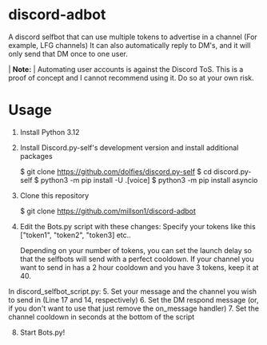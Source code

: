 # discord-adbot
A discord selfbot that can use multiple tokens to advertise in a channel (For example, LFG channels)
It can also automatically reply to DM's, and it will only send that DM once to one user.

| **Note:**
| Automating user accounts is against the Discord ToS. This is a proof of concept and I cannot recommend using it. Do so at your own risk.

# Usage
1. Install Python 3.12
2. Install Discord.py-self's development version and install additional packages

    $ git clone https://github.com/dolfies/discord.py-self
    $ cd discord.py-self
    $ python3 -m pip install -U .[voice]
    $ python3 -m pip install asyncio
   
2. Clone this repository

    $ git clone https://github.com/millson1/discord-adbot
   
4. Edit the Bots.py script with these changes:
   Specify your tokens like this ["token1", "token2", "token3] etc..
   
   Depending on your number of tokens, you can set the launch delay so that the selfbots will
   send with a perfect cooldown. If your channel you want to send in has a 2 hour cooldown and you have 3 tokens, keep it at 40.

In discord_selfbot_script.py:
5. Set your message and the channel you wish to send in (Line 17 and 14, respectively)
6. Set the DM respond message (or, if you don't want to use that just remove the on_message handler)
7. Set the channel cooldown in seconds at the bottom of the script

8. Start Bots.py!
